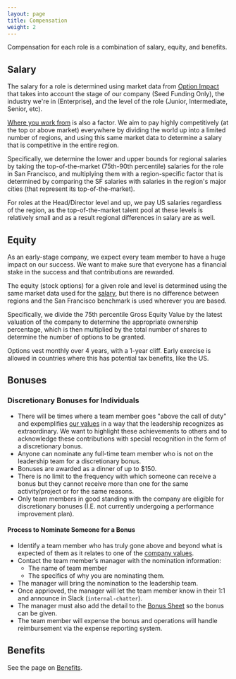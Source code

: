 ```yaml
---
layout: page
title: Compensation
weight: 2
---
```


Compensation for each role is a combination of salary, equity, and benefits.

## Salary

The salary for a role is determined using market data from [Option Impact](https://www.optionimpact.com/) that takes into account the stage of our company (Seed Funding Only), the industry we're in (Enterprise), and the level of the role (Junior, Intermediate, Senior, etc).

[Where you work from](/company/all-remote#where-we-hire) is also a factor.
We aim to pay highly competitively (at the top or above market) everywhere by
dividing the world up into a limited number of regions,
and using this same market data to determine a salary that is competitive in the entire region.

Specifically, we determine the lower and upper bounds for regional salaries by
taking the top-of-the-market (75th-90th percentile) salaries for the role in San Francisco, and
multiplying them with a region-specific factor that is determined by comparing the SF salaries with salaries in the region's major cities (that represent its top-of-the-market).

For roles at the Head/Director level and up, we pay US salaries regardless of the region,
as the top-of-the-market talent pool at these levels is relatively small and as a result regional differences in salary are as well.

## Equity

As an early-stage company, we expect every team member to have a huge impact on our success. We want to make sure that everyone has a financial stake in the success and that contributions are rewarded.

The equity (stock options) for a given role and level is determined using the same market data used for the [salary](#salary), but there is no difference between regions and the San Francisco benchmark is used wherever you are based.

Specifically, we divide the 75th percentile Gross Equity Value by the latest valuation of the company to determine the appropriate ownership percentage, which is then multiplied by the total number of shares to determine the number of options to be granted.

Options vest monthly over 4 years, with a 1-year cliff. Early exercise is allowed in countries where this has potential tax benefits, like the US.

## Bonuses

### Discretionary Bonuses for Individuals
- There will be times where a team member goes "above the call of duty" and expemplifies [our values](https://handbook.meltano.com/company/values) in a way that the leadership recognizes as extraordinary.  We want to highlight these achievements to others and to acknowledge these contributions with special recognition in the form of a discretionary bonus.
 - Anyone can nominate any full-time team member who is not on the leadership team for a discretionary bonus. 
 - Bonuses are awarded as a dinner of up to $150.
 - There is no limit to the frequency with which someone can receive a
   bonus but they cannot receive more than one for the same activity/project or for the same reasons.
 - Only team members in good standing with the company are eligible for discretionary bonuses (I.E. not currently undergoing a performance improvement plan).

#### Process to Nominate Someone for a Bonus    
- Identify a team member who has truly gone above and beyond what is expected of them as it relates to one of the [company values](https://handbook.meltano.com/company/values).
- Contact the team member’s manager with the nomination information:
   - The name of team member
   - The specifics of why you are nominating them. 
- The manager will bring the nomination to the leadership team.
- Once apprioved, the manager will let the team member know in their 1:1 and announce in Slack (`internal-chatter`). 
- The manager must also add the detail to the [Bonus Sheet](https://docs.google.com/spreadsheets/d/1uuiJj5tySFO6XtjnkiGV0mOuysU3N4xECp1aF8xLpEg/edit#gid=0) so the bonus can be given.
- The team member will expense the bonus and operations will handle reimbursement via the expense reporting system. 

## Benefits

See the page on [Benefits](benefits).
